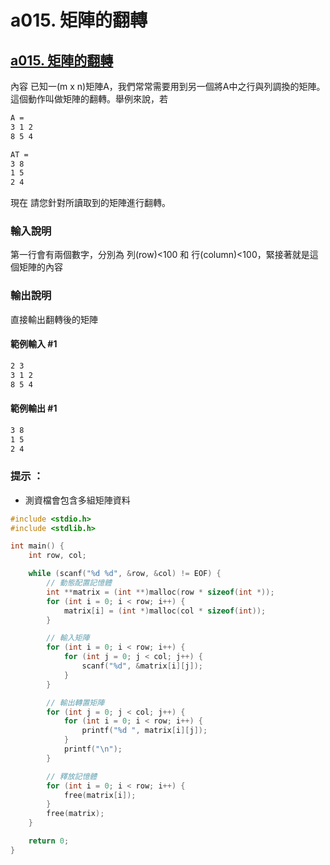 # a015. 矩陣的翻轉
## [a015. 矩陣的翻轉](https://zerojudge.tw/ShowProblem?problemid=a015)

內容
已知一(m x n)矩陣A，我們常常需要用到另一個將A中之行與列調換的矩陣。這個動作叫做矩陣的翻轉。舉例來說，若
```markdown
A =
3 1 2
8 5 4

AT =
3 8	
1 5
2 4
``` 

現在 請您針對所讀取到的矩陣進行翻轉。

### 輸入說明
第一行會有兩個數字，分別為 列(row)<100 和 行(column)<100，緊接著就是這個矩陣的內容

### 輸出說明
直接輸出翻轉後的矩陣

#### 範例輸入 #1
```markdown
2 3
3 1 2
8 5 4
```

#### 範例輸出 #1
```markdown
3 8
1 5
2 4
```

### 提示 ：
* 測資檔會包含多組矩陣資料

```c
#include <stdio.h>
#include <stdlib.h>

int main() {
    int row, col;

    while (scanf("%d %d", &row, &col) != EOF) {
        // 動態配置記憶體
        int **matrix = (int **)malloc(row * sizeof(int *));
        for (int i = 0; i < row; i++) {
            matrix[i] = (int *)malloc(col * sizeof(int));
        }

        // 輸入矩陣
        for (int i = 0; i < row; i++) {
            for (int j = 0; j < col; j++) {
                scanf("%d", &matrix[i][j]);
            }
        }

        // 輸出轉置矩陣
        for (int j = 0; j < col; j++) {
            for (int i = 0; i < row; i++) {
                printf("%d ", matrix[i][j]);
            }
            printf("\n");
        }

        // 釋放記憶體
        for (int i = 0; i < row; i++) {
            free(matrix[i]);
        }
        free(matrix);
    }

    return 0;
}
```
